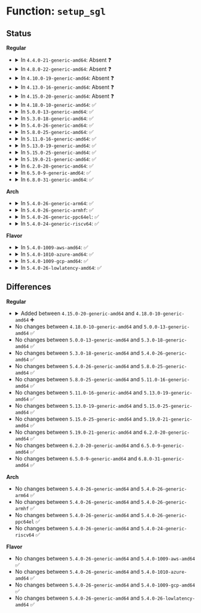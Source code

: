 # Function: <code>setup_sgl</code>

## Status
<b>Regular</b>
<ul>
<li>
<details>
<summary>In <code>4.4.0-21-generic-amd64</code>: Absent ❓</summary>

```json
{
  "name": "setup_sgl",
  "collision_type": "Unique Static",
  "inline_type": "Selective",
  "funcs": [
    {
      "addr": 18446744071583034496,
      "name": "setup_sgl",
      "external": false,
      "loc": "lib/kfifo.c:347",
      "file": "lib/kfifo.c",
      "inline": "not declared, inlined",
      "caller_inline": [],
      "caller_func": [
        "lib/kfifo.c:__kfifo_dma_in_prepare",
        "lib/kfifo.c:__kfifo_dma_out_prepare"
      ]
    }
  ],
  "symbols": [
    {
      "addr": 18446744071583034496,
      "name": "setup_sgl.isra.12",
      "section": ".text",
      "bind": "STB_LOCAL",
      "size": 175
    }
  ]
}
```
</details>
</li>
<li>
<details>
<summary>In <code>4.8.0-22-generic-amd64</code>: Absent ❓</summary>

```json
{
  "name": "setup_sgl",
  "collision_type": "Unique Static",
  "inline_type": "Selective",
  "funcs": [
    {
      "addr": 18446744071583325920,
      "name": "setup_sgl",
      "external": false,
      "loc": "lib/kfifo.c:347",
      "file": "lib/kfifo.c",
      "inline": "not declared, inlined",
      "caller_inline": [],
      "caller_func": [
        "lib/kfifo.c:__kfifo_dma_out_prepare",
        "lib/kfifo.c:__kfifo_dma_in_prepare"
      ]
    }
  ],
  "symbols": [
    {
      "addr": 18446744071583325920,
      "name": "setup_sgl.isra.14",
      "section": ".text",
      "bind": "STB_LOCAL",
      "size": 177
    }
  ]
}
```
</details>
</li>
<li>
<details>
<summary>In <code>4.10.0-19-generic-amd64</code>: Absent ❓</summary>

```json
{
  "name": "setup_sgl",
  "collision_type": "Unique Static",
  "inline_type": "Selective",
  "funcs": [
    {
      "addr": 18446744071583450832,
      "name": "setup_sgl",
      "external": false,
      "loc": "lib/kfifo.c:347",
      "file": "lib/kfifo.c",
      "inline": "not declared, inlined",
      "caller_inline": [],
      "caller_func": [
        "lib/kfifo.c:__kfifo_dma_out_prepare",
        "lib/kfifo.c:__kfifo_dma_in_prepare"
      ]
    }
  ],
  "symbols": [
    {
      "addr": 18446744071583450832,
      "name": "setup_sgl.isra.14",
      "section": ".text",
      "bind": "STB_LOCAL",
      "size": 177
    }
  ]
}
```
</details>
</li>
<li>
<details>
<summary>In <code>4.13.0-16-generic-amd64</code>: Absent ❓</summary>

```json
{
  "name": "setup_sgl",
  "collision_type": "Unique Static",
  "inline_type": "Selective",
  "funcs": [
    {
      "addr": 18446744071583471424,
      "name": "setup_sgl",
      "external": false,
      "loc": "lib/kfifo.c:347",
      "file": "lib/kfifo.c",
      "inline": "not declared, inlined",
      "caller_inline": [],
      "caller_func": [
        "lib/kfifo.c:__kfifo_dma_out_prepare",
        "lib/kfifo.c:__kfifo_dma_in_prepare"
      ]
    }
  ],
  "symbols": [
    {
      "addr": 18446744071583471424,
      "name": "setup_sgl.isra.12",
      "section": ".text",
      "bind": "STB_LOCAL",
      "size": 180
    }
  ]
}
```
</details>
</li>
<li>
<details>
<summary>In <code>4.15.0-20-generic-amd64</code>: Absent ❓</summary>

```json
{
  "name": "setup_sgl",
  "collision_type": "Unique Static",
  "inline_type": "Selective",
  "funcs": [
    {
      "addr": 18446744071583652368,
      "name": "setup_sgl",
      "external": false,
      "loc": "lib/kfifo.c:347",
      "file": "lib/kfifo.c",
      "inline": "not declared, inlined",
      "caller_inline": [],
      "caller_func": [
        "lib/kfifo.c:__kfifo_dma_out_prepare",
        "lib/kfifo.c:__kfifo_dma_in_prepare"
      ]
    }
  ],
  "symbols": [
    {
      "addr": 18446744071583652368,
      "name": "setup_sgl.isra.11",
      "section": ".text",
      "bind": "STB_LOCAL",
      "size": 180
    }
  ]
}
```
</details>
</li>
<li>
<details>
<summary>In <code>4.18.0-10-generic-amd64</code>: ✅</summary>

```c
unsigned int setup_sgl(struct __kfifo * fifo, struct scatterlist * sgl, int nents, unsigned int len, unsigned int off)
```

```json
{
  "name": "setup_sgl",
  "collision_type": "Unique Static",
  "inline_type": "No",
  "funcs": [
    {
      "addr": 18446744071583870304,
      "name": "setup_sgl",
      "external": false,
      "loc": "lib/kfifo.c:347",
      "file": "lib/kfifo.c",
      "inline": "seen, unknown",
      "caller_inline": [],
      "caller_func": [
        "lib/kfifo.c:__kfifo_dma_out_prepare",
        "lib/kfifo.c:__kfifo_dma_in_prepare"
      ]
    }
  ],
  "symbols": [
    {
      "addr": 18446744071583870304,
      "name": "setup_sgl",
      "section": ".text",
      "bind": "STB_LOCAL",
      "size": 177
    }
  ]
}
```
</details>
</li>
<li>
<details>
<summary>In <code>5.0.0-13-generic-amd64</code>: ✅</summary>

```c
unsigned int setup_sgl(struct __kfifo * fifo, struct scatterlist * sgl, int nents, unsigned int len, unsigned int off)
```

```json
{
  "name": "setup_sgl",
  "collision_type": "Unique Static",
  "inline_type": "No",
  "funcs": [
    {
      "addr": 18446744071583955600,
      "name": "setup_sgl",
      "external": false,
      "loc": "lib/kfifo.c:347",
      "file": "lib/kfifo.c",
      "inline": "seen, unknown",
      "caller_inline": [],
      "caller_func": [
        "lib/kfifo.c:__kfifo_dma_out_prepare",
        "lib/kfifo.c:__kfifo_dma_in_prepare"
      ]
    }
  ],
  "symbols": [
    {
      "addr": 18446744071583955600,
      "name": "setup_sgl",
      "section": ".text",
      "bind": "STB_LOCAL",
      "size": 177
    }
  ]
}
```
</details>
</li>
<li>
<details>
<summary>In <code>5.3.0-18-generic-amd64</code>: ✅</summary>

```c
unsigned int setup_sgl(struct __kfifo * fifo, struct scatterlist * sgl, int nents, unsigned int len, unsigned int off)
```

```json
{
  "name": "setup_sgl",
  "collision_type": "Unique Static",
  "inline_type": "No",
  "funcs": [
    {
      "addr": 18446744071584135600,
      "name": "setup_sgl",
      "external": false,
      "loc": "lib/kfifo.c:334",
      "file": "lib/kfifo.c",
      "inline": "seen, unknown",
      "caller_inline": [],
      "caller_func": [
        "lib/kfifo.c:__kfifo_dma_out_prepare",
        "lib/kfifo.c:__kfifo_dma_in_prepare"
      ]
    }
  ],
  "symbols": [
    {
      "addr": 18446744071584135600,
      "name": "setup_sgl",
      "section": ".text",
      "bind": "STB_LOCAL",
      "size": 177
    }
  ]
}
```
</details>
</li>
<li>
<details>
<summary>In <code>5.4.0-26-generic-amd64</code>: ✅</summary>

```c
unsigned int setup_sgl(struct __kfifo * fifo, struct scatterlist * sgl, int nents, unsigned int len, unsigned int off)
```

```json
{
  "name": "setup_sgl",
  "collision_type": "Unique Static",
  "inline_type": "No",
  "funcs": [
    {
      "addr": 18446744071584258000,
      "name": "setup_sgl",
      "external": false,
      "loc": "lib/kfifo.c:334",
      "file": "lib/kfifo.c",
      "inline": "seen, unknown",
      "caller_inline": [],
      "caller_func": [
        "lib/kfifo.c:__kfifo_dma_out_prepare",
        "lib/kfifo.c:__kfifo_dma_in_prepare"
      ]
    }
  ],
  "symbols": [
    {
      "addr": 18446744071584258000,
      "name": "setup_sgl",
      "section": ".text",
      "bind": "STB_LOCAL",
      "size": 177
    }
  ]
}
```
</details>
</li>
<li>
<details>
<summary>In <code>5.8.0-25-generic-amd64</code>: ✅</summary>

```c
unsigned int setup_sgl(struct __kfifo * fifo, struct scatterlist * sgl, int nents, unsigned int len, unsigned int off)
```

```json
{
  "name": "setup_sgl",
  "collision_type": "Unique Static",
  "inline_type": "No",
  "funcs": [
    {
      "addr": 18446744071584665152,
      "name": "setup_sgl",
      "external": false,
      "loc": "lib/kfifo.c:334",
      "file": "lib/kfifo.c",
      "inline": "seen, unknown",
      "caller_inline": [],
      "caller_func": [
        "lib/kfifo.c:__kfifo_dma_in_prepare_r",
        "lib/kfifo.c:__kfifo_dma_out_prepare",
        "lib/kfifo.c:__kfifo_dma_in_prepare"
      ]
    }
  ],
  "symbols": [
    {
      "addr": 18446744071584665152,
      "name": "setup_sgl",
      "section": ".text",
      "bind": "STB_LOCAL",
      "size": 177
    }
  ]
}
```
</details>
</li>
<li>
<details>
<summary>In <code>5.11.0-16-generic-amd64</code>: ✅</summary>

```c
unsigned int setup_sgl(struct __kfifo * fifo, struct scatterlist * sgl, int nents, unsigned int len, unsigned int off)
```

```json
{
  "name": "setup_sgl",
  "collision_type": "Unique Static",
  "inline_type": "No",
  "funcs": [
    {
      "addr": 18446744071584782416,
      "name": "setup_sgl",
      "external": false,
      "loc": "lib/kfifo.c:334",
      "file": "lib/kfifo.c",
      "inline": "seen, unknown",
      "caller_inline": [],
      "caller_func": [
        "lib/kfifo.c:__kfifo_dma_in_prepare_r",
        "lib/kfifo.c:__kfifo_dma_out_prepare",
        "lib/kfifo.c:__kfifo_dma_in_prepare"
      ]
    }
  ],
  "symbols": [
    {
      "addr": 18446744071584782416,
      "name": "setup_sgl",
      "section": ".text",
      "bind": "STB_LOCAL",
      "size": 177
    }
  ]
}
```
</details>
</li>
<li>
<details>
<summary>In <code>5.13.0-19-generic-amd64</code>: ✅</summary>

```c
unsigned int setup_sgl(struct __kfifo * fifo, struct scatterlist * sgl, int nents, unsigned int len, unsigned int off)
```

```json
{
  "name": "setup_sgl",
  "collision_type": "Unique Static",
  "inline_type": "No",
  "funcs": [
    {
      "addr": 18446744071584826448,
      "name": "setup_sgl",
      "external": false,
      "loc": "lib/kfifo.c:334",
      "file": "lib/kfifo.c",
      "inline": "seen, unknown",
      "caller_inline": [],
      "caller_func": [
        "lib/kfifo.c:__kfifo_dma_in_prepare_r",
        "lib/kfifo.c:__kfifo_dma_out_prepare",
        "lib/kfifo.c:__kfifo_dma_in_prepare"
      ]
    }
  ],
  "symbols": [
    {
      "addr": 18446744071584826448,
      "name": "setup_sgl",
      "section": ".text",
      "bind": "STB_LOCAL",
      "size": 187
    }
  ]
}
```
</details>
</li>
<li>
<details>
<summary>In <code>5.15.0-25-generic-amd64</code>: ✅</summary>

```c
unsigned int setup_sgl(struct __kfifo * fifo, struct scatterlist * sgl, int nents, unsigned int len, unsigned int off)
```

```json
{
  "name": "setup_sgl",
  "collision_type": "Unique Static",
  "inline_type": "No",
  "funcs": [
    {
      "addr": 18446744071585244864,
      "name": "setup_sgl",
      "external": false,
      "loc": "lib/kfifo.c:334",
      "file": "lib/kfifo.c",
      "inline": "seen, unknown",
      "caller_inline": [],
      "caller_func": [
        "lib/kfifo.c:__kfifo_dma_out_prepare_r",
        "lib/kfifo.c:__kfifo_dma_in_prepare_r",
        "lib/kfifo.c:__kfifo_dma_out_prepare",
        "lib/kfifo.c:__kfifo_dma_in_prepare"
      ]
    }
  ],
  "symbols": [
    {
      "addr": 18446744071585244864,
      "name": "setup_sgl",
      "section": ".text",
      "bind": "STB_LOCAL",
      "size": 187
    }
  ]
}
```
</details>
</li>
<li>
<details>
<summary>In <code>5.19.0-21-generic-amd64</code>: ✅</summary>

```c
unsigned int setup_sgl(struct __kfifo * fifo, struct scatterlist * sgl, int nents, unsigned int len, unsigned int off)
```

```json
{
  "name": "setup_sgl",
  "collision_type": "Unique Static",
  "inline_type": "No",
  "funcs": [
    {
      "addr": 18446744071586087248,
      "name": "setup_sgl",
      "external": false,
      "loc": "lib/kfifo.c:334",
      "file": "lib/kfifo.c",
      "inline": "seen, unknown",
      "caller_inline": [],
      "caller_func": [
        "lib/kfifo.c:__kfifo_dma_out_prepare_r",
        "lib/kfifo.c:__kfifo_dma_in_prepare_r",
        "lib/kfifo.c:__kfifo_dma_out_prepare",
        "lib/kfifo.c:__kfifo_dma_in_prepare"
      ]
    }
  ],
  "symbols": [
    {
      "addr": 18446744071586087248,
      "name": "setup_sgl",
      "section": ".text",
      "bind": "STB_LOCAL",
      "size": 167
    }
  ]
}
```
</details>
</li>
<li>
<details>
<summary>In <code>6.2.0-20-generic-amd64</code>: ✅</summary>

```c
unsigned int setup_sgl(struct __kfifo * fifo, struct scatterlist * sgl, int nents, unsigned int len, unsigned int off)
```

```json
{
  "name": "setup_sgl",
  "collision_type": "Unique Static",
  "inline_type": "No",
  "funcs": [
    {
      "addr": 18446744071587070080,
      "name": "setup_sgl",
      "external": false,
      "loc": "lib/kfifo.c:334",
      "file": "lib/kfifo.c",
      "inline": "seen, unknown",
      "caller_inline": [],
      "caller_func": [
        "lib/kfifo.c:__kfifo_dma_out_prepare_r",
        "lib/kfifo.c:__kfifo_dma_in_prepare_r",
        "lib/kfifo.c:__kfifo_dma_out_prepare",
        "lib/kfifo.c:__kfifo_dma_in_prepare"
      ]
    }
  ],
  "symbols": [
    {
      "addr": 18446744071587070080,
      "name": "setup_sgl",
      "section": ".text",
      "bind": "STB_LOCAL",
      "size": 167
    }
  ]
}
```
</details>
</li>
<li>
<details>
<summary>In <code>6.5.0-9-generic-amd64</code>: ✅</summary>

```c
unsigned int setup_sgl(struct __kfifo * fifo, struct scatterlist * sgl, int nents, unsigned int len, unsigned int off)
```

```json
{
  "name": "setup_sgl",
  "collision_type": "Unique Static",
  "inline_type": "No",
  "funcs": [
    {
      "addr": 18446744071587328656,
      "name": "setup_sgl",
      "external": false,
      "loc": "lib/kfifo.c:334",
      "file": "lib/kfifo.c",
      "inline": "seen, unknown",
      "caller_inline": [],
      "caller_func": [
        "lib/kfifo.c:__kfifo_dma_out_prepare_r",
        "lib/kfifo.c:__kfifo_dma_in_prepare_r",
        "lib/kfifo.c:__kfifo_dma_out_prepare",
        "lib/kfifo.c:__kfifo_dma_in_prepare"
      ]
    }
  ],
  "symbols": [
    {
      "addr": 18446744071587328656,
      "name": "setup_sgl",
      "section": ".text",
      "bind": "STB_LOCAL",
      "size": 167
    }
  ]
}
```
</details>
</li>
<li>
<details>
<summary>In <code>6.8.0-31-generic-amd64</code>: ✅</summary>

```c
unsigned int setup_sgl(struct __kfifo * fifo, struct scatterlist * sgl, int nents, unsigned int len, unsigned int off)
```

```json
{
  "name": "setup_sgl",
  "collision_type": "Unique Static",
  "inline_type": "No",
  "funcs": [
    {
      "addr": 18446744071587612016,
      "name": "setup_sgl",
      "external": false,
      "loc": "lib/kfifo.c:334",
      "file": "lib/kfifo.c",
      "inline": "seen, unknown",
      "caller_inline": [],
      "caller_func": [
        "lib/kfifo.c:__kfifo_dma_out_prepare_r",
        "lib/kfifo.c:__kfifo_dma_in_prepare_r",
        "lib/kfifo.c:__kfifo_dma_out_prepare",
        "lib/kfifo.c:__kfifo_dma_in_prepare"
      ]
    }
  ],
  "symbols": [
    {
      "addr": 18446744071587612016,
      "name": "setup_sgl",
      "section": ".text",
      "bind": "STB_LOCAL",
      "size": 167
    }
  ]
}
```
</details>
</li>
</ul>
<b>Arch</b>
<ul>
<li>
<details>
<summary>In <code>5.4.0-26-generic-arm64</code>: ✅</summary>

```c
unsigned int setup_sgl(struct __kfifo * fifo, struct scatterlist * sgl, int nents, unsigned int len, unsigned int off)
```

```json
{
  "name": "setup_sgl",
  "collision_type": "Unique Static",
  "inline_type": "No",
  "funcs": [
    {
      "addr": 18446603336496136776,
      "name": "setup_sgl",
      "external": false,
      "loc": "lib/kfifo.c:334",
      "file": "lib/kfifo.c",
      "inline": "seen, unknown",
      "caller_inline": [],
      "caller_func": [
        "lib/kfifo.c:__kfifo_dma_out_prepare",
        "lib/kfifo.c:__kfifo_dma_in_prepare"
      ]
    }
  ],
  "symbols": [
    {
      "addr": 18446603336496136776,
      "name": "setup_sgl",
      "section": ".text",
      "bind": "STB_LOCAL",
      "size": 188
    }
  ]
}
```
</details>
</li>
<li>
<details>
<summary>In <code>5.4.0-26-generic-armhf</code>: ✅</summary>

```c
unsigned int setup_sgl(struct __kfifo * fifo, struct scatterlist * sgl, int nents, unsigned int len, unsigned int off)
```

```json
{
  "name": "setup_sgl",
  "collision_type": "Unique Static",
  "inline_type": "No",
  "funcs": [
    {
      "addr": 3229459824,
      "name": "setup_sgl",
      "external": false,
      "loc": "lib/kfifo.c:334",
      "file": "lib/kfifo.c",
      "inline": "seen, unknown",
      "caller_inline": [],
      "caller_func": [
        "lib/kfifo.c:__kfifo_dma_out_prepare",
        "lib/kfifo.c:__kfifo_dma_in_prepare"
      ]
    }
  ],
  "symbols": [
    {
      "addr": 3229459824,
      "name": "setup_sgl",
      "section": ".text",
      "bind": "STB_LOCAL",
      "size": 176
    }
  ]
}
```
</details>
</li>
<li>
<details>
<summary>In <code>5.4.0-26-generic-ppc64el</code>: ✅</summary>

```c
unsigned int setup_sgl(struct __kfifo * fifo, struct scatterlist * sgl, int nents, unsigned int len, unsigned int off)
```

```json
{
  "name": "setup_sgl",
  "collision_type": "Unique Static",
  "inline_type": "No",
  "funcs": [
    {
      "addr": 13835058055290395040,
      "name": "setup_sgl",
      "external": false,
      "loc": "lib/kfifo.c:334",
      "file": "lib/kfifo.c",
      "inline": "seen, unknown",
      "caller_inline": [],
      "caller_func": [
        "lib/kfifo.c:__kfifo_dma_out_prepare_r",
        "lib/kfifo.c:__kfifo_dma_in_prepare_r",
        "lib/kfifo.c:__kfifo_dma_out_prepare",
        "lib/kfifo.c:__kfifo_dma_in_prepare"
      ]
    }
  ],
  "symbols": [
    {
      "addr": 13835058055290395040,
      "name": "setup_sgl",
      "section": ".text",
      "bind": "STB_LOCAL",
      "size": 348
    }
  ]
}
```
</details>
</li>
<li>
<details>
<summary>In <code>5.4.0-24-generic-riscv64</code>: ✅</summary>

```c
unsigned int setup_sgl(struct __kfifo * fifo, struct scatterlist * sgl, int nents, unsigned int len, unsigned int off)
```

```json
{
  "name": "setup_sgl",
  "collision_type": "Unique Static",
  "inline_type": "No",
  "funcs": [
    {
      "addr": 18446743936275194152,
      "name": "setup_sgl",
      "external": false,
      "loc": "lib/kfifo.c:334",
      "file": "lib/kfifo.c",
      "inline": "seen, unknown",
      "caller_inline": [],
      "caller_func": [
        "lib/kfifo.c:__kfifo_dma_out_prepare",
        "lib/kfifo.c:__kfifo_dma_in_prepare"
      ]
    }
  ],
  "symbols": [
    {
      "addr": 18446743936275194152,
      "name": "setup_sgl",
      "section": ".text",
      "bind": "STB_LOCAL",
      "size": 188
    }
  ]
}
```
</details>
</li>
</ul>
<b>Flavor</b>
<ul>
<li>
<details>
<summary>In <code>5.4.0-1009-aws-amd64</code>: ✅</summary>

```c
unsigned int setup_sgl(struct __kfifo * fifo, struct scatterlist * sgl, int nents, unsigned int len, unsigned int off)
```

```json
{
  "name": "setup_sgl",
  "collision_type": "Unique Static",
  "inline_type": "No",
  "funcs": [
    {
      "addr": 18446744071584226736,
      "name": "setup_sgl",
      "external": false,
      "loc": "lib/kfifo.c:334",
      "file": "lib/kfifo.c",
      "inline": "seen, unknown",
      "caller_inline": [],
      "caller_func": [
        "lib/kfifo.c:__kfifo_dma_out_prepare",
        "lib/kfifo.c:__kfifo_dma_in_prepare"
      ]
    }
  ],
  "symbols": [
    {
      "addr": 18446744071584226736,
      "name": "setup_sgl",
      "section": ".text",
      "bind": "STB_LOCAL",
      "size": 177
    }
  ]
}
```
</details>
</li>
<li>
<details>
<summary>In <code>5.4.0-1010-azure-amd64</code>: ✅</summary>

```c
unsigned int setup_sgl(struct __kfifo * fifo, struct scatterlist * sgl, int nents, unsigned int len, unsigned int off)
```

```json
{
  "name": "setup_sgl",
  "collision_type": "Unique Static",
  "inline_type": "No",
  "funcs": [
    {
      "addr": 18446744071584161952,
      "name": "setup_sgl",
      "external": false,
      "loc": "lib/kfifo.c:334",
      "file": "lib/kfifo.c",
      "inline": "seen, unknown",
      "caller_inline": [],
      "caller_func": [
        "lib/kfifo.c:__kfifo_dma_out_prepare",
        "lib/kfifo.c:__kfifo_dma_in_prepare"
      ]
    }
  ],
  "symbols": [
    {
      "addr": 18446744071584161952,
      "name": "setup_sgl",
      "section": ".text",
      "bind": "STB_LOCAL",
      "size": 177
    }
  ]
}
```
</details>
</li>
<li>
<details>
<summary>In <code>5.4.0-1009-gcp-amd64</code>: ✅</summary>

```c
unsigned int setup_sgl(struct __kfifo * fifo, struct scatterlist * sgl, int nents, unsigned int len, unsigned int off)
```

```json
{
  "name": "setup_sgl",
  "collision_type": "Unique Static",
  "inline_type": "No",
  "funcs": [
    {
      "addr": 18446744071584210496,
      "name": "setup_sgl",
      "external": false,
      "loc": "lib/kfifo.c:334",
      "file": "lib/kfifo.c",
      "inline": "seen, unknown",
      "caller_inline": [],
      "caller_func": [
        "lib/kfifo.c:__kfifo_dma_out_prepare",
        "lib/kfifo.c:__kfifo_dma_in_prepare"
      ]
    }
  ],
  "symbols": [
    {
      "addr": 18446744071584210496,
      "name": "setup_sgl",
      "section": ".text",
      "bind": "STB_LOCAL",
      "size": 177
    }
  ]
}
```
</details>
</li>
<li>
<details>
<summary>In <code>5.4.0-26-lowlatency-amd64</code>: ✅</summary>

```c
unsigned int setup_sgl(struct __kfifo * fifo, struct scatterlist * sgl, int nents, unsigned int len, unsigned int off)
```

```json
{
  "name": "setup_sgl",
  "collision_type": "Unique Static",
  "inline_type": "No",
  "funcs": [
    {
      "addr": 18446744071584315056,
      "name": "setup_sgl",
      "external": false,
      "loc": "lib/kfifo.c:334",
      "file": "lib/kfifo.c",
      "inline": "seen, unknown",
      "caller_inline": [],
      "caller_func": [
        "lib/kfifo.c:__kfifo_dma_out_prepare",
        "lib/kfifo.c:__kfifo_dma_in_prepare"
      ]
    }
  ],
  "symbols": [
    {
      "addr": 18446744071584315056,
      "name": "setup_sgl",
      "section": ".text",
      "bind": "STB_LOCAL",
      "size": 177
    }
  ]
}
```
</details>
</li>
</ul>

## Differences
<b>Regular</b>
<ul>
<li>
<details>
<summary>Added between <code>4.15.0-20-generic-amd64</code> and <code>4.18.0-10-generic-amd64</code> ➕</summary>

```c
unsigned int setup_sgl(struct __kfifo * fifo, struct scatterlist * sgl, int nents, unsigned int len, unsigned int off)
```
</details>
</li>
<li>
No changes between <code>4.18.0-10-generic-amd64</code> and <code>5.0.0-13-generic-amd64</code> ✅
</li>
<li>
No changes between <code>5.0.0-13-generic-amd64</code> and <code>5.3.0-18-generic-amd64</code> ✅
</li>
<li>
No changes between <code>5.3.0-18-generic-amd64</code> and <code>5.4.0-26-generic-amd64</code> ✅
</li>
<li>
No changes between <code>5.4.0-26-generic-amd64</code> and <code>5.8.0-25-generic-amd64</code> ✅
</li>
<li>
No changes between <code>5.8.0-25-generic-amd64</code> and <code>5.11.0-16-generic-amd64</code> ✅
</li>
<li>
No changes between <code>5.11.0-16-generic-amd64</code> and <code>5.13.0-19-generic-amd64</code> ✅
</li>
<li>
No changes between <code>5.13.0-19-generic-amd64</code> and <code>5.15.0-25-generic-amd64</code> ✅
</li>
<li>
No changes between <code>5.15.0-25-generic-amd64</code> and <code>5.19.0-21-generic-amd64</code> ✅
</li>
<li>
No changes between <code>5.19.0-21-generic-amd64</code> and <code>6.2.0-20-generic-amd64</code> ✅
</li>
<li>
No changes between <code>6.2.0-20-generic-amd64</code> and <code>6.5.0-9-generic-amd64</code> ✅
</li>
<li>
No changes between <code>6.5.0-9-generic-amd64</code> and <code>6.8.0-31-generic-amd64</code> ✅
</li>
</ul>
<b>Arch</b>
<ul>
<li>
No changes between <code>5.4.0-26-generic-amd64</code> and <code>5.4.0-26-generic-arm64</code> ✅
</li>
<li>
No changes between <code>5.4.0-26-generic-amd64</code> and <code>5.4.0-26-generic-armhf</code> ✅
</li>
<li>
No changes between <code>5.4.0-26-generic-amd64</code> and <code>5.4.0-26-generic-ppc64el</code> ✅
</li>
<li>
No changes between <code>5.4.0-26-generic-amd64</code> and <code>5.4.0-24-generic-riscv64</code> ✅
</li>
</ul>
<b>Flavor</b>
<ul>
<li>
No changes between <code>5.4.0-26-generic-amd64</code> and <code>5.4.0-1009-aws-amd64</code> ✅
</li>
<li>
No changes between <code>5.4.0-26-generic-amd64</code> and <code>5.4.0-1010-azure-amd64</code> ✅
</li>
<li>
No changes between <code>5.4.0-26-generic-amd64</code> and <code>5.4.0-1009-gcp-amd64</code> ✅
</li>
<li>
No changes between <code>5.4.0-26-generic-amd64</code> and <code>5.4.0-26-lowlatency-amd64</code> ✅
</li>
</ul>
